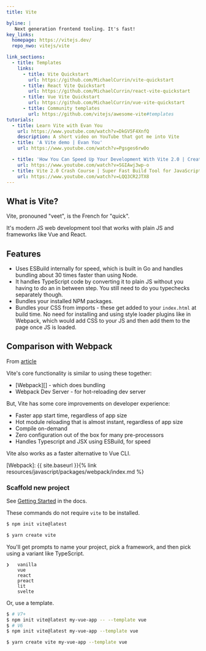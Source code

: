 ```yaml
---
title: Vite

byline: |
   Next generation frontend tooling. It's fast!
key_links:
  homepage: https://vitejs.dev/
  repo_nwo: vitejs/vite

link_sections:
  - title: Templates
    links:
      - title: Vite Quickstart
        url: https://github.com/MichaelCurrin/vite-quickstart
      - title: React Vite Quickstart
        url: https://github.com/MichaelCurrin/react-vite-quickstart
      - title: Vue Vite Quickstart
        url: https://github.com/MichaelCurrin/vue-vite-quickstart
      - title: Community templates
        url: https://github.com/vitejs/awesome-vite#templates
tutorials:
  - title: Learn Vite with Evan You
    url: https://www.youtube.com/watch?v=DkGV5F4XnfQ
    description: A short video on YouTube that got me into Vite
  - title: 'A Vite demo | Evan You'
    url: https://www.youtube.com/watch?v=Pgsges6rw0o

  - title: 'How You Can Speed Up Your Development With Vite 2.0 | Create Fast Vue 3 apps with Vite 2.0 Tutorial'
    url: https://www.youtube.com/watch?v=SGIAwj3wp-o
  - title: Vite 2.0 Crash Course | Super Fast Build Tool for JavaScript, React, Vue, Svelte, & Lit (2021)
    url: https://www.youtube.com/watch?v=LQQ3CR2JTX8
---
```


## What is Vite?

Vite, pronouned "veet", is the French for "quick".

It's modern JS web development tool that works with plain JS and frameworks like Vue and React.

## Features

- Uses ESBuild internally for speed, which is built in Go and handles bundling about 30 times faster than using Node.
- It handles TypeScript code by converting it to plain JS without you having to do an in between step. You still need to do you typechecks separately though.
- Bundles your installed NPM packages.
- Bundles your CSS from imports - these get added to your `index.html` at build time. No need for installing and using style loader plugins like in Webpack, which would add CSS to your JS and then add them to the page once JS is loaded.

## Comparison with Webpack

From [article](https://harlanzw.com/blog/how-the-heck-does-vite-work/)

Vite's core functionality is similar to using these together:

- [Webpack][] - which does bundling
- Webpack Dev Server - for hot-reloading dev server

But, Vite has some core improvements on developer experience:

- Faster app start time, regardless of app size
- Hot module reloading that is almost instant, regardless of app size
- Compile on-demand
- Zero configuration out of the box for many pre-processors
- Handles Typescript and JSX using ESBuild, for speed

Vite also works as a faster alternative to Vue CLI.

[Webpack]: {{ site.baseurl }}{% link resources/javascript/packages/webpack/index.md %}

### Scaffold new project

See [Getting Started](https://vitejs.dev/guide/#scaffolding-your-first-vite-project) in the docs.

These commands do not require `vite` to be installed.

```sh
$ npm init vite@latest
```

```sh
$ yarn create vite
```

You'll get prompts to name your project, pick a framework, and then pick using a variant like TypeScript.

```
❯   vanilla
    vue
    react
    preact
    lit
    svelte
```

Or, use a template.

```sh
$ # V7+
$ npm init vite@latest my-vue-app -- --template vue
$ # V6
$ npm init vite@latest my-vue-app --template vue
```

```sh
$ yarn create vite my-vue-app --template vue
```
